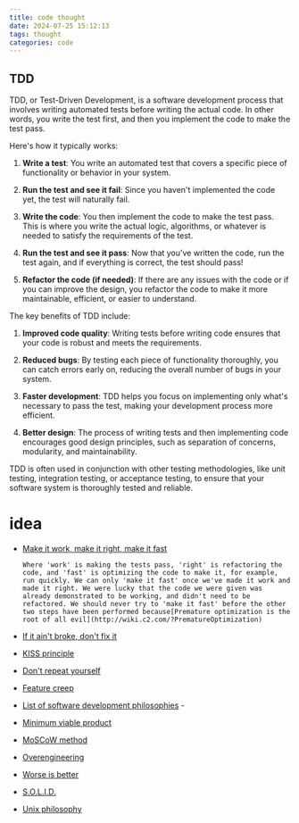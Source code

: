 ```yaml
---
title: code thought
date: 2024-07-25 15:12:13
tags: thought
categories: code
---
```


## TDD

TDD, or Test-Driven Development, is a software development process that involves writing automated tests before writing the actual code. In other words, you write the test first, and then you implement the code to make the test pass.

Here's how it typically works:

1. **Write a test**: You write an automated test that covers a specific piece of functionality or behavior in your system.

2. **Run the test and see it fail**: Since you haven't implemented the code yet, the test will naturally fail.

3. **Write the code**: You then implement the code to make the test pass. This is where you write the actual logic, algorithms, or whatever is needed to satisfy the requirements of the test.

4. **Run the test and see it pass**: Now that you've written the code, run the test again, and if everything is correct, the test should pass!

5. **Refactor the code (if needed)**: If there are any issues with the code or if you can improve the design, you refactor the code to make it more maintainable, efficient, or easier to understand.



The key benefits of TDD include:

1. **Improved code quality**: Writing tests before writing code ensures that your code is robust and meets the requirements.

2. **Reduced bugs**: By testing each piece of functionality thoroughly, you can catch errors early on, reducing the overall number of bugs in your system.

3. **Faster development**: TDD helps you focus on implementing only what's necessary to pass the test, making your development process more efficient.

4. **Better design**: The process of writing tests and then implementing code encourages good design principles, such as separation of concerns, modularity, and maintainability.



TDD is often used in conjunction with other testing methodologies, like unit testing, integration testing, or acceptance testing, to ensure that your software system is thoroughly tested and reliable.

# idea

- [Make it work, make it right, make it fast](http://wiki.c2.com/?MakeItWorkMakeItRightMakeItFast)

  ```
  Where 'work' is making the tests pass, 'right' is refactoring the code, and 'fast' is optimizing the code to make it, for example, run quickly. We can only 'make it fast' once we've made it work and made it right. We were lucky that the code we were given was already demonstrated to be working, and didn't need to be refactored. We should never try to 'make it fast' before the other two steps have been performed because[Premature optimization is the root of all evil](http://wiki.c2.com/?PrematureOptimization)
  ```

- [If it ain't broke, don't fix it](https://en.wikipedia.org/wiki/If_it_ain't_broke,_don't_fix_it) 

- [KISS principle](https://en.wikipedia.org/wiki/KISS_principle) 
- [Don't repeat yourself](https://en.wikipedia.org/wiki/Don't_repeat_yourself) 
- [Feature creep](https://en.wikipedia.org/wiki/Feature_creep) 
- [List of software development philosophies](https://en.wikipedia.org/wiki/List_of_software_development_philosophies) -
- [Minimum viable product](https://en.wikipedia.org/wiki/Minimum_viable_product)
- [MoSCoW method](https://en.wikipedia.org/wiki/MoSCoW_method) 
- [Overengineering](https://en.wikipedia.org/wiki/Overengineering) 
- [Worse is better](https://en.wikipedia.org/wiki/Worse_is_better) 
- [S.O.L.I.D.](https://en.wikipedia.org/wiki/SOLID)
- [Unix philosophy](https://en.wikipedia.org/wiki/Unix_philosophy)